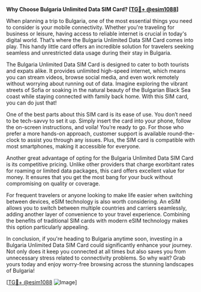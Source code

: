 **Why Choose Bulgaria Unlimited Data SIM Card? [[TG💪+ @esim1088](https://t.me/s/esim1088)]**

When planning a trip to Bulgaria, one of the most essential things you need to consider is your mobile connectivity. Whether you're traveling for business or leisure, having access to reliable internet is crucial in today's digital world. That’s where the Bulgaria Unlimited Data SIM Card comes into play. This handy little card offers an incredible solution for travelers seeking seamless and unrestricted data usage during their stay in Bulgaria.

The Bulgaria Unlimited Data SIM Card is designed to cater to both tourists and expats alike. It provides unlimited high-speed internet, which means you can stream videos, browse social media, and even work remotely without worrying about running out of data. Imagine exploring the vibrant streets of Sofia or soaking in the natural beauty of the Bulgarian Black Sea coast while staying connected with family back home. With this SIM card, you can do just that!

One of the best parts about this SIM card is its ease of use. You don’t need to be tech-savvy to set it up. Simply insert the card into your phone, follow the on-screen instructions, and voila! You’re ready to go. For those who prefer a more hands-on approach, customer support is available round-the-clock to assist you through any issues. Plus, the SIM card is compatible with most smartphones, making it accessible for everyone.

Another great advantage of opting for the Bulgaria Unlimited Data SIM Card is its competitive pricing. Unlike other providers that charge exorbitant rates for roaming or limited data packages, this card offers excellent value for money. It ensures that you get the most bang for your buck without compromising on quality or coverage.

For frequent travelers or anyone looking to make life easier when switching between devices, eSIM technology is also worth considering. An eSIM allows you to switch between multiple countries and carriers seamlessly, adding another layer of convenience to your travel experience. Combining the benefits of traditional SIM cards with modern eSIM technology makes this option particularly appealing.

In conclusion, if you're heading to Bulgaria anytime soon, investing in a Bulgaria Unlimited Data SIM Card could significantly enhance your journey. Not only does it keep you connected at all times but also saves you from unnecessary stress related to connectivity problems. So why wait? Grab yours today and enjoy worry-free browsing across the stunning landscapes of Bulgaria!

[[TG💪+ @esim1088](https://t.me/s/esim1088) ![Image](https://i.postimg.cc/Y0z9fWf4/image.png)]